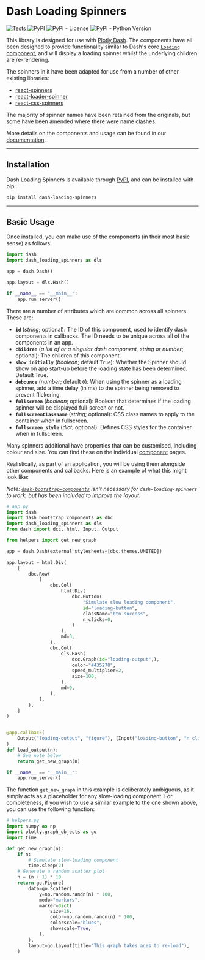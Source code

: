 # Dash Loading Spinners

[![Tests](https://github.com/glsdown/dash-loading-spinners/actions/workflows/test.yml/badge.svg)](https://github.com/glsdown/dash-loading-spinners/actions/workflows/test.yml)
![PyPI](https://img.shields.io/pypi/v/dash-loading-spinners)
![PyPI - License](https://img.shields.io/pypi/l/dash-loading-spinners)
![PyPI - Python Version](https://img.shields.io/pypi/pyversions/dash-loading-spinners)


This library is designed for use with [Plotly Dash](https://plotly.com). The components have all been
designed to provide functionality similar to Dash's core 
[`Loading` component](https://dash.plotly.com/dash-core-components/loading),
and will display a loading spinner whilst the underlying children are re-rendering.

The spinners in it have been adapted for use from a number of other existing
libraries:

- [react-spinners](https://github.com/davidhu2000/react-spinners)
- [react-loader-spinner](https://github.com/mhnpd/react-loader-spinner)
- [react-css-spinners](https://github.com/alex996/react-css-spinners)

The majority of spinner names have been retained from the originals, but some have 
been amended where there were name clashes.

More details on the components and usage can be found in our [documentation](https://dash-loading-spinners.sproodlebuzz.co.uk/).

---
## Installation

Dash Loading Spinners is available through 
[PyPI](https://pypi.org/project/dash-loading-spinners/), and can be installed with pip:

```bash
pip install dash-loading-spinners
```

---
## Basic Usage

Once installed, you can make use of the components (in their most basic sense) as follows:

```python
import dash
import dash_loading_spinners as dls

app = dash.Dash()

app.layout = dls.Hash()

if __name__ == "__main__":
    app.run_server()
```

There are a number of attributes which are common across all spinners. These are:

- **`id`** (*string*; optional):
    The ID of this component, used to identify dash components in
    callbacks. The ID needs to be unique across all of the components
    in an app. 
- **`children`** (*a list of or a singular dash component, string or number*; optional):
    The children of this component.
- **`show_initially`** (*boolean*; default `True`):
    Whether the Spinner should show on app start-up before the loading
    state has been determined. Default True.
- **`debounce`** (*number*; default `0`):
    When using the spinner as a loading spinner, add a time delay (in
    ms) to the spinner being removed to prevent flickering.
- **`fullscreen`** (*boolean*; optional):
    Boolean that determines if the loading spinner will be displayed
    full-screen or not.
- **`fullscreenClassName`** (*string*; optional):
    CSS class names to apply to the container when in fullscreen.
- **`fullscreen_style`** (*dict*; optional):
    Defines CSS styles for the container when in fullscreen.

Many spinners additional have properties that can be customised, including colour and size. You 
can find these on the individual [component](https://dash-loading-spinners.sproodlebuzz.co.uk/examples) pages. 

Realistically, as part of an application, you will be using them alongside other components and 
callbacks. Here is an example of what this might look like:

_Note: 
[`dash-bootstrap-components`](https://github.com/facultyai/dash-bootstrap-components) 
isn't necessary for `dash-loading-spinners` to work, but has been included
to improve the layout._

```python
# app.py
import dash
import dash_bootstrap_components as dbc
import dash_loading_spinners as dls
from dash import dcc, html, Input, Output

from helpers import get_new_graph

app = dash.Dash(external_stylesheets=[dbc.themes.UNITED])

app.layout = html.Div(
    [
        dbc.Row(
            [
                dbc.Col(
                    html.Div(
                        dbc.Button(
                            "Simulate slow loading component",
                            id="loading-button",
                            className="btn-success",
                            n_clicks=0,
                        )
                    ),
                    md=3,
                ),
                dbc.Col(
                    dls.Hash(
                        dcc.Graph(id="loading-output",),
                        color="#435278",
                        speed_multiplier=2,
                        size=100,
                    ),
                    md=9,
                ),
            ],
        ),
    ]
)


@app.callback(
    Output("loading-output", "figure"), [Input("loading-button", "n_clicks")],
)
def load_output(n):
    # See note below
    return get_new_graph(n)

if __name__ == "__main__":
    app.run_server()

```

The function `get_new_graph` in this example is deliberately ambiguous, as it simply acts as a placeholder for any slow-loading component. For completeness, if you wish to use a similar example to the one shown above, you can use the following function:

```python
# helpers.py
import numpy as np
import plotly.graph_objects as go
import time

def get_new_graph(n):
    if n:
        # Simulate slow-loading component
        time.sleep(2)
    # Generate a random scatter plot
    n = (n + 1) * 10
    return go.Figure(
        data=go.Scatter(
            y=np.random.randn(n) * 100,
            mode="markers",
            marker=dict(
                size=16,
                color=np.random.randn(n) * 100,
                colorscale="blues",
                showscale=True,
            ),
        ),
        layout=go.Layout(title="This graph takes ages to re-load"),
    )
```